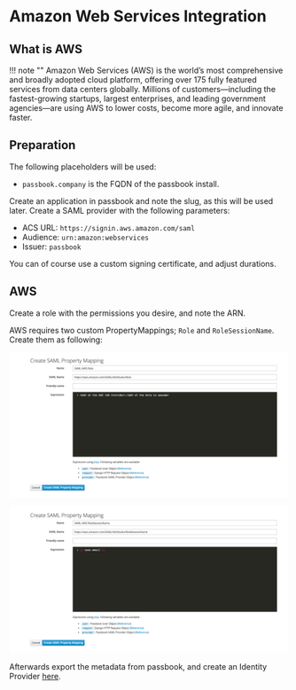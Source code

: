 # Amazon Web Services Integration

## What is AWS

!!! note ""
    Amazon Web Services (AWS) is the world’s most comprehensive and broadly adopted cloud platform, offering over 175 fully featured services from data centers globally. Millions of customers—including the fastest-growing startups, largest enterprises, and leading government agencies—are using AWS to lower costs, become more agile, and innovate faster.

## Preparation

The following placeholders will be used:

-   `passbook.company` is the FQDN of the passbook install.

Create an application in passbook and note the slug, as this will be used later. Create a SAML provider with the following parameters:

-   ACS URL: `https://signin.aws.amazon.com/saml`
-   Audience: `urn:amazon:webservices`
-   Issuer: `passbook`

You can of course use a custom signing certificate, and adjust durations.

## AWS

Create a role with the permissions you desire, and note the ARN.

AWS requires two custom PropertyMappings; `Role` and `RoleSessionName`. Create them as following:

![](./property-mapping-role.png)

![](./property-mapping-role-session-name.png)

Afterwards export the metadata from passbook, and create an Identity Provider [here](https://console.aws.amazon.com/iam/home#/providers).
